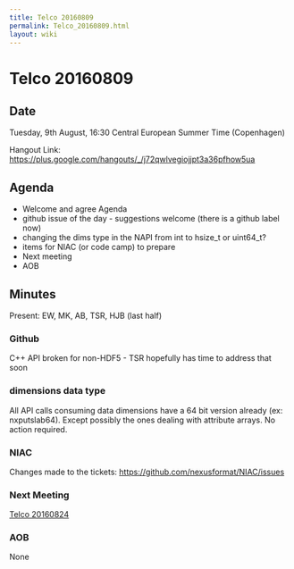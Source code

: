 ```yaml
---
title: Telco 20160809
permalink: Telco_20160809.html
layout: wiki
---
```

Telco 20160809
==============

Date
----

Tuesday, 9th August, 16:30 Central European Summer Time (Copenhagen)

Hangout Link:
<https://plus.google.com/hangouts/_/j72qwlvegiojjpt3a36pfhow5ua>

Agenda
------

-   Welcome and agree Agenda
-   github issue of the day - suggestions welcome (there is a github
    label now)
-   changing the dims type in the NAPI from int to hsize\_t or
    uint64\_t?
-   items for NIAC (or code camp) to prepare
-   Next meeting
-   AOB

Minutes
-------

Present: EW, MK, AB, TSR, HJB (last half)

### Github

C++ API broken for non-HDF5 - TSR hopefully has time to address that
soon

### dimensions data type

All API calls consuming data dimensions have a 64 bit version already
(ex: nxputslab64). Except possibly the ones dealing with attribute
arrays. No action required.

### NIAC

Changes made to the tickets:
<https://github.com/nexusformat/NIAC/issues>

### Next Meeting

[Telco 20160824](Telco_20160824.html "wikilink")

### AOB

None
